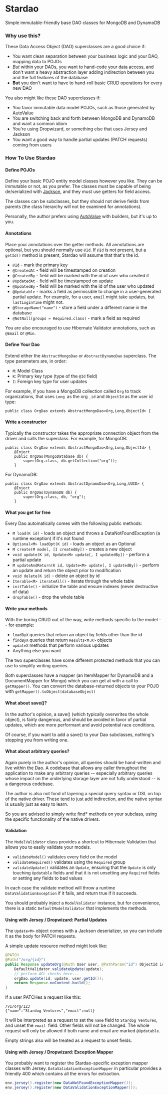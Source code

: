 # Stardao

Simple immutable-friendly base DAO classes for MongoDB and DynamoDB

### Why use this?

These Data Access Object (DAO) superclasses are a good choice if:

  - You want clean separation between your business logic and your DAO, mapping data to POJOs
  - *But* within your DAOs, you want to hand-code your data access, and don't want a heavy abstraction layer adding indirection between you and the full features of the database
  - **But** you don't want to have to hand-roll basic CRUD operations for every new DAO

You also might like these DAO superclasses if:

  - You favor immutable data model POJOs, such as those generated by AutoValue
  - You are switching back and forth between MongoDB and DynamoDB and want a common idiom
  - You're using Dropwizard, or something else that uses Jersey and Jackson
  - You want a good way to handle partial updates (PATCH requests) coming from users
  
### How To Use Stardao

#### Define POJOs

Define your basic POJO entity model classes however you like. They can be immutable or not, as you prefer. The classes must be capable of being de/serialized with [Jackson](https://github.com/FasterXML/jackson), and they must use getters for field access.

The classes can be subclasses, but they should not derive fields from parents (the class hierarchy will not be examined for annotations).

Personally, the author prefers using [AutoValue](https://github.com/google/auto/blob/master/value/userguide/index.md) with builders, but it's up to you.

#### Annotations

Place your annotations over the getter methods. All annotations are optional, but you should normally use `@Id`. If `@Id` is not present, but a `getId()` method is present, Stardao will assume that that's the id.

- ``@Id`` - mark the primary key
- ``@CreatedAt`` - field will be timestamped on creation
- ``@CreatedBy`` - field will be marked with the id of user who created it
- ``@UpdatedAt`` - field will be timestamped on update
- ``@UpdatedBy`` - field will be marked with the id of the user who updated
- ``@Updatable`` - marks a field as permissible to change in a user-generated partial update. For example, for a user, `email` might take updates, but `lastLoginTime` might not.
- ``@StorageName("name")`` - store a field under a different name in the database
- ``@NotNull(groups = Required.class)`` - mark a field as required

You are also encouraged to use Hibernate Validator annotations, such as `@Email` or `@Min`.

#### Define Your Dao

Extend either the `AbstractMongoDao` or `AbstractDynamoDao` superclass. The type parameters are, in order:

- `M`: Model Class
- `K`: Primary key type (type of the `@Id` field)
- `I`: Foreign key type for user updates

For example, if you have a MongoDB collection called `Org` to track organizations, that uses `Long `as the org `_id` and `ObjectId` as the user id type:

```
public class OrgDao extends AbstractMongoDao<Org,Long,ObjectId> {
```

#### Write a constructor

Typically the constructor takes the appropriate connection object from the driver and calls the superclass. For example, for MongoDB:

```
public class OrgDao extends AbstractMongoDao<Org,Long,ObjectId> {
    @Inject
    public OrgDao(MongoDatabase db) {
        super(Org.class, db.getCollection("org"));
    }
```

For DynamoDB:

```
public class OrgDao extends AbstractDynamoDao<Org,Long,UUID> {
    @Inject
    public OrgDao(DynamoDB db) {
        super(Org.class, db, "org");
    }
```

#### What you get for free

Every Dao automatically comes with the following public methods:

- ``M load(K id)`` - loads an object and throws a DataNotFoundException (a runtime exception) if it's not found
- ``Optional<M> loadOpt(K id)`` - loads an object as an Optional
- ``M create(M model, [I createdBy])`` - creates a new object
- ``void update(K id, Update<M> update[, I updatedBy])`` - perform a partial update
- ``M updateAndReturn(K id, Update<M> update[, I updatedBy])`` - perform an update and return the object prior to modification
- ``void delete(K id)`` - delete an object by id
- ``Iterable<M> iterateAll()`` - iterate through the whole table
- ``initTable()`` - initialize the table and ensure indexes (never destructive of data)
- ``dropTable()`` - drop the whole table

#### Write your methods

With the boring CRUD out of the way, write methods specific to the model -- for example:

- ``loadByX`` queries that return an object by fields other than the id
- ``findByX`` queries that return ``Results<M,K>`` objects
- ``updateX`` methods that perform various updates
- Anything else you want

The two superclasses have some different protected methods that you can use to simplify writing queries.

Both superclasses have a mapper (an ItemMapper for DynamoDB and a DocumentMapper for Mongo) which you can get at with a call to `getMapper()`. You can convert the database-returned objects to your POJO with `getMapper().toObject(databaseObject)`

#### What about save()?

In the author's opinion, a save() (which typically overwrites the whole object), is fairly dangerous, and should be avoided in favor of partial updates, which are more performant and avoid potential race conditions.

Of course, if you want to add a save() to your Dao subclasses, nothing's stopping you from writing one.

#### What about arbitrary queries?

Again purely in the author's opinion, all queries should be hand-written and live within the Dao. A codebase that allows any caller throughout the application to make any arbitrary queries -- especially arbitrary queries whose impact on the underlying storage layer are not fully understood -- is a dangerous codebase.

The author is also not fond of layering a special query syntax or DSL on top of the native driver. These tend to just add indirection, and the native syntax is usually just as easy to learn.

So you are advised to simply write find* methods on your subclass, using the specific functionality of the native drivers.

#### Validation

The ``ModelValidator`` class provides a shortcut to Hibernate Validation that allows you to easily validate your models.

- `validateModel()` validates every field on the model
- `validateRequired()` validates using the `Required` group
- `validateUpdate()` validates an `Update`, ensuring that the `Update` is only touching `Updatable` fields and that it is not unsetting any `Required` fields or setting any fields to bad values

In each case the validate method will throw a runtime `DataValidationException` if it fails, and return true if it succeeds.

You should probably inject a `ModelValidator` instance, but for convenience, there is a static `DefaultModelValidator` that implements the methods.

#### Using with Jersey / Dropwizard: Partial Updates

The `Update<M>` object comes with a Jackson deserializer, so you can include it as the body for PATCH requests.

A simple update resource method might look like:

```java
@PATCH
@Path("/org/{id}")
public Response updateOrg(@Auth User user, @PathParam("id") ObjectId id, Update<Org> update) {
    DefaultValidator.validateUpdate(update);
    // perform ACL checks here...
	orgDao.update(id, update, user.getId());
	return Response.noContent.build();
}
```

If a user PATCHes a request like this:

```
/v1/org/123
{"name":"Stardog Ventures","email":null}
```

It will be interpreted as a request to set the `name` field to `Stardog Ventures`, and unset the `email `field. Other fields will not be changed. The whole request will only be allowed if both name and email are marked `@Updatable`.

Empty strings also will be treated as a request to unset fields.

#### Using with Jersey / Dropwizard: Exception Mapper

You probably want to register the Stardao-specific exception mapper classes with Jersey. `DataValidationExceptionMapper` in particular provides a friendly 400 which contains all the errors for extraction.

```java
env.jersey().register(new DataNotFoundExceptionMapper());
env.jersey().register(new DataValidationExceptionMapper());
```
